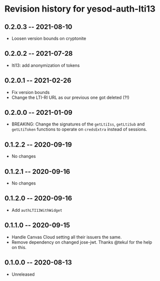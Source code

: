 # Revision history for yesod-auth-lti13

## 0.2.0.3 -- 2021-08-10

* Loosen version bounds on cryptonite

## 0.2.0.2 -- 2021-07-28

* lti13: add anonymization of tokens

## 0.2.0.1 -- 2021-02-26

* Fix version bounds
* Change the LTI-RI URL as our previous one got deleted (?!)

## 0.2.0.0 -- 2021-01-09

* BREAKING: Change the signatures of the `getLtiIss`, `getLtiSub` and
  `getLtiToken` functions to operate on `credsExtra` instead of sessions.

## 0.1.2.2 -- 2020-09-19

* No changes

## 0.1.2.1 -- 2020-09-16

* No changes

## 0.1.2.0 -- 2020-09-16

* Add `authLTI13WithWidget`

## 0.1.1.0 -- 2020-09-15

* Handle Canvas Cloud setting all their issuers the same.
* Remove dependency on changed jose-jwt. Thanks @tekul for the help on this.

## 0.1.0.0 -- 2020-08-13

* Unreleased

